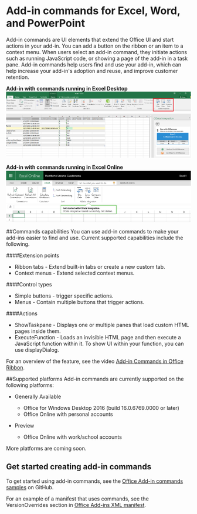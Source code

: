 
# Add-in commands for Excel, Word, and PowerPoint

Add-in commands are UI elements that extend the Office UI and start actions in your add-in. You can add a button on the ribbon or an item to a context menu. When users select an add-in command, they initiate actions such as running JavaScript code, or showing a page of the add-in in a task pane. Add-in commands help users find and use your add-in, which can help increase your add-in's adoption and reuse, and improve customer retention.

**Add-in with commands running in Excel Desktop**
![Add-in commands](../../images/addincommands1.png)

**Add-in with commands running in Excel Online**
![Add-in commands](../../images/addincommands2.png)

##Commands capabilities
You can use add-in commands to make your add-ins easier to find and use. Current supported capabilities include the following.

####Extension points
- Ribbon tabs - Extend built-in tabs or create a new custom tab.
- Context menus - Extend selected context menus. 

####Control types
- Simple buttons - trigger specific actions.
- Menus - Contain multiple buttons that trigger actions.

####Actions
- ShowTaskpane - Displays one or multiple panes that load custom HTML pages inside them.
- ExecuteFunction - Loads an invisible HTML page and then execute a JavaScript function within it. To show UI within your function, you can use displayDialog.  


For an overview of the feature, see the video [Add-in Commands in Office Ribbon](https://channel9.msdn.com/events/Build/2016/P551).


##Supported platforms
Add-in commands are currently supported on the following platforms:

- Generally Available
  - Office for Windows Desktop 2016 (build 16.0.6769.0000 or later)
  - Office Online with personal accounts

- Preview
  - Office Online with work/school accounts

More platforms are coming soon.

## Get started creating add-in commands

To get started using add-in commands, see the [Office Add-in commands samples](https://github.com/OfficeDev/Office-Add-in-Commands-Samples/) on GitHub.

For an example of a manifest that uses commands, see the VersionOverrides section in [Office Add-ins XML manifest](../overview/add-in-manifests.md). 






